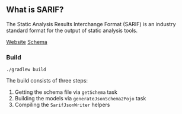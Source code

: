 ## What is SARIF?

The Static Analysis Results Interchange Format (SARIF)
is an industry standard format for the output of static analysis tools.

[Website](https://sarifweb.azurewebsites.net/)
[Schema](https://docs.oasis-open.org/sarif/sarif/v2.0/csprd02/schemas/sarif-schema-2.1.0.json)

### Build

```shell script
./gradlew build
```

The build consists of three steps:
1. Getting the schema file via `getSchema` task
2. Building the models via `generateJsonSchema2Pojo` task
3. Compiling the `SarifJsonWriter` helpers

